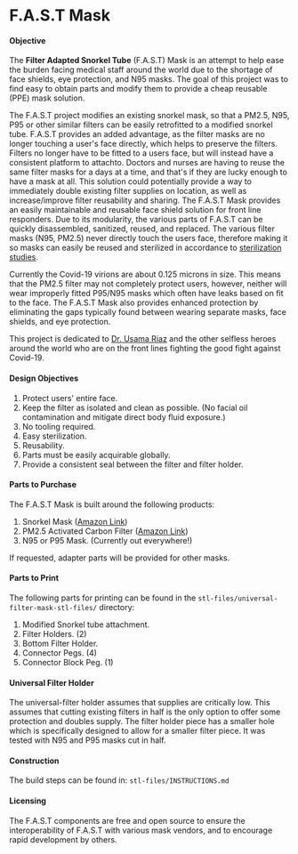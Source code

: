 # F.A.S.T Mask

#### Objective

The **Filter Adapted Snorkel Tube** (F.A.S.T) Mask is an attempt to help ease the burden facing medical staff around the world due to the shortage of face shields, eye protection, and N95 masks. The goal of this project was to find easy to obtain parts and modify them to provide a cheap reusable (PPE) mask solution.

The F.A.S.T project modifies an existing snorkel mask, so that a PM2.5, N95, P95 or other similar filters can be easily retrofitted to a modified snorkel tube. F.A.S.T provides an added advantage, as the filter masks are no longer touching a user's face directly, which helps to preserve the filters. Filters no longer have to be fitted to a users face, but will instead have a consistent platform to attachto. Doctors and nurses are having to reuse the same filter masks for a days at a time, and that's if they are lucky enough to have a mask at all. This solution could potentially provide a way to immediately double existing filter supplies on location, as well as increase/improve filter reusability and sharing. The F.A.S.T Mask provides an easily maintainable and reusable face shield solution for front line responders. Due to its modularity, the various parts of F.A.S.T can be quickly disassembled, sanitized, reused, and replaced. The various filter masks (N95, PM2.5) never directly touch the users face, therefore making it so masks can easily be reused and sterilized in accordance to [sterilization studies](https://news.ycombinator.com/item?id=22680799).

Currently the Covid-19 virions are about 0.125 microns in size. This means that the PM2.5 filter may not completely protect users, however, neither will wear improperly fitted P95/N95 masks which often have leaks based on fit to the face. The F.A.S.T Mask also provides enhanced protection by eliminating the gaps typically found between wearing separate masks, face shields, and eye protection.

This project is dedicated to [Dr. Usama Riaz](https://old.reddit.com/r/HumansBeingBros/comments/fnwflk/dr_usama_riaz_has_spent_weeks_screening_treating/) and the other selfless heroes around the world who are on the front lines fighting the good fight against Covid-19.

#### Design Objectives
1. Protect users' entire face.
2. Keep the filter as isolated and clean as possible. (No facial oil contamination and mitigate direct body fluid exposure.)
3. No tooling required.
4. Easy sterilization.
5. Reusability.
6. Parts must be easily acquirable globally.
7. Provide a consistent seal between the filter and filter holder.

#### Parts to Purchase
The F.A.S.T Mask is built around the following products:

1. Snorkel Mask ([Amazon Link](https://www.amazon.com/gp/product/B079FL6W4C/ref=ppx_yo_dt_b_asin_title_o04_s01?ie=UTF8&psc=1))
2. PM2.5 Activated Carbon Filter ([Amazon Link](https://www.amazon.com/gp/product/B086634MWS/ref=ppx_yo_dt_b_asin_title_o01_s00?ie=UTF8&psc=1))
3. N95 or P95 Mask. (Currently out everywhere!)

If requested, adapter parts will be provided for other masks.

#### Parts to Print
The following parts for printing can be found in the `stl-files/universal-filter-mask-stl-files/` directory:

1. Modified Snorkel tube attachment.
2. Filter Holders. (2)
3. Bottom Filter Holder.
4. Connector Pegs. (4)
5. Connector Block Peg. (1)

#### Universal Filter Holder
The universal-filter holder assumes that supplies are critically low. This assumes that cutting existing filters in half is the only option to offer some protection and doubles supply. The filter holder piece has a smaller hole which is specifically designed to allow for a smaller filter piece. It was tested with N95 and P95 masks cut in half.

#### Construction
The build steps can be found in: `stl-files/INSTRUCTIONS.md`

#### Licensing
The F.A.S.T components are free and open source to ensure the interoperability of F.A.S.T with various mask vendors, and to encourage rapid development by others.

